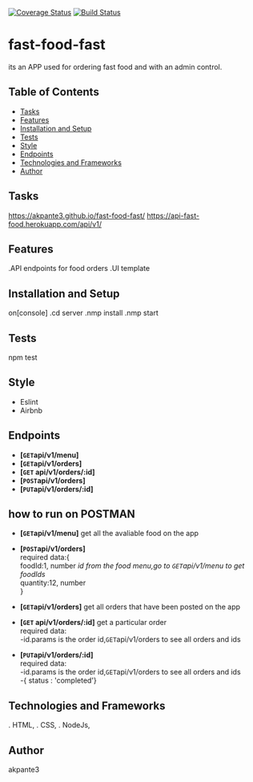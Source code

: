 
[![Coverage Status](https://coveralls.io/repos/github/akpante3/fast-food-fast/badge.svg?branch=ch-test-endpoints-%23160431153)](https://coveralls.io/github/akpante3/fast-food-fast?branch=ch-test-endpoints-%23160431153)
[![Build Status](https://travis-ci.org/akpante3/fast-food-fast.svg?branch=ch-test-endpoints-%23160431153)](https://travis-ci.org/akpante3/fast-food-fast)


# fast-food-fast
its an APP used for ordering fast food and with an admin control.

## Table of Contents
* [Tasks](#tasks)
* [Features](#features)
* [Installation and Setup](#installation-and-setup)
* [Tests](#tests)
* [Style](#style)
* [Endpoints](#endpoints)
* [Technologies and Frameworks](#technologies-and-frameworks)
* [Author](#author)

## Tasks
 https://akpante3.github.io/fast-food-fast/
 https://api-fast-food.herokuapp.com/api/v1/
 
## Features
.API endpoints for food orders
.UI template

## Installation and Setup
on[console]
.cd server 
.nmp install
.nmp start

## Tests
npm test

## Style
* Eslint
* Airbnb

## Endpoints
- **[<code>GET</code>api/v1/menu]**
- **[<code>GET</code>api/v1/orders]**
- **[<code>GET</code> api/v1/orders/:id]**
- **[<code>POST</code>api/v1/orders]**
- **[<code>PUT</code>api/v1/orders/:id]**

## how to run on POSTMAN
- **[<code>GET</code>api/v1/menu]** get all the avaliable food on the app<br/>

- **[<code>POST</code>api/v1/orders]**<br/>
    required data:{<br/>
      foodId:1, number *id from the food menu,go to <code>GET</code>api/v1/menu to get foodIds*<br/>
      quantity:12, number<br/>
     }<br/>
     
- **[<code>GET</code>api/v1/orders]** get all orders that have been posted on the app<br/>

- **[<code>GET</code> api/v1/orders/:id]** get a particular order<br/>
    required data:<br/>
      -id.params is the order id,<code>GET</code>api/v1/orders to see all orders and ids
      
- **[<code>PUT</code>api/v1/orders/:id]**<br/>
     required data:<br/>
        -id.params is the order id,<code>GET</code>api/v1/orders to see all orders and ids<br/>
        -{ status : 'completed'}

 

## Technologies and Frameworks
. HTML, 
. CSS, 
. NodeJs, 

## Author
 akpante3
<Your name here as a link to your git account>
